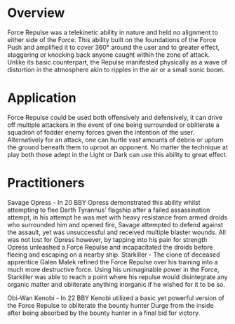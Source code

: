 # Overview

Force Repulse was a telekinetic ability in nature and held no alignment to either side of the Force.
This ability built on the foundations of the Force Push and amplified it to cover 360° around the user and to greater effect, staggering or knocking back anyone caught within the zone of attack.
Unlike its basic counterpart, the Repulse manifested physically as a wave of distortion in the atmosphere akin to ripples in the air or a small sonic boom.

# Application

Force Repulse could be used both offensively and defensively, it can drive off multiple attackers in the event of one being surrounded or obliterate a squadron of fodder enemy forces given the intention of the user.
Alternatively for an attack, one can hurtle vast amounts of debris or upturn the ground beneath them to uproot an opponent.
No matter the technique at play both those adept in the Light or Dark can use this ability to great effect.

# Practitioners

Savage Opress - In 20 BBY Opress demonstrated this ability whilst attempting to flee Darth Tyrannus’ flagship after a failed assassination attempt, in his attempt he was met with heavy resistance from armed droids who surrounded him and opened fire, Savage attempted to defend against the assault, yet was unsuccessful and received multiple blaster wounds.
All was not lost for Opress however, by tapping into his pain for strength Opress unleashed a Force Repulse and incapacitated the droids before fleeing and escaping on a nearby ship.
Starkiller - The clone of deceased apprentice Galen Malek refined the Force Repulse over his training into a much more destructive force.
Using his unimaginable power in the Force, Starkiller was able to reach a point where his repulse would disintegrate any organic matter and obliterate anything inorganic if he wished for it to be so.

Obi-Wan Kenobi - In 22 BBY Kenobi utilized a basic yet powerful version of the Force Repulse to obliterate the bounty hunter Durge from the inside after being absorbed by the bounty hunter in a final bid for victory.
